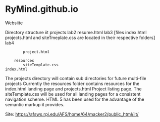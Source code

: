 # RyMind.github.io
Websiite



Directory structure
	iit
		projects
			lab2
				resume.html
			lab3
				[files index.html projects.html and siteTmeplate.css
				 are located in their respective folders]
			lab4
				
			project.html
			
		resources
			siteTemplate.css
	index.html
The projects directory will contain sub directories for future multi-file projects
Currently the resources folder contains resources for the index.html landing page and projects.html Project listing page.
The siteTemplate.css will be used for all landing pages for a consistent navigation scheme.
HTML 5 has been used for the advantage of the semantic markup it provides.
	
Site: https://afsws.rpi.edu/AFS/home/64/macker2/public_html/iit/

		